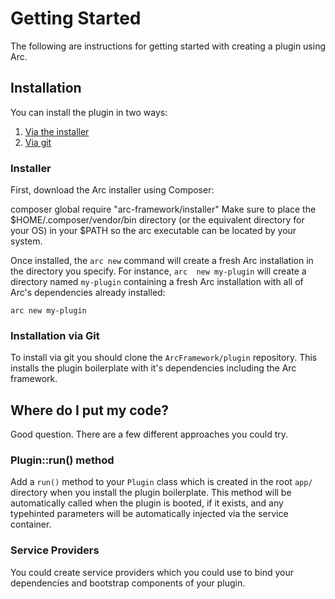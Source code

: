 # Getting Started

The following are instructions for getting started with creating a plugin using Arc.

## Installation

You can install the plugin in two ways:

1. [Via the installer](#installer)
2. [Via git](#installation-via-git)

### Installer

First, download the Arc installer using Composer:

composer global require "arc-framework/installer"
Make sure to place the $HOME/.composer/vendor/bin directory (or the equivalent directory for your OS) in your $PATH so the 
arc executable can be located by your system.

Once installed, the `arc new` command will create a fresh Arc installation in the directory you specify. For instance, `arc 
new my-plugin` will create a directory named `my-plugin` containing a fresh Arc installation with all of Arc's 
dependencies already installed:

    arc new my-plugin
    
### Installation via Git

To install via git you should clone the `ArcFramework/plugin` repository. This installs the plugin boilerplate with it's
dependencies including the Arc framework.

## Where do I put my code?

Good question. There are a few different approaches you could try.

### Plugin::run() method

Add a `run()` method to your `Plugin` class which is created in the root `app/` directory when you install the plugin
boilerplate. This method will be automatically called when the plugin is booted, if it exists, and any typehinted parameters
will be automatically injected via the service container.

### Service Providers

You could create service providers which you could use to bind your dependencies and bootstrap components of your plugin.

